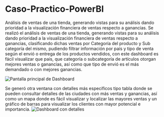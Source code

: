 # Caso-Practico-PowerBI
Análisis de ventas de una tienda, generando vistas para su análisis dando prioridad a la visualización financiera de ventas respecto a ganancias.
Se realizó el análisis de ventas de una tienda, generando vistas para su análisis dando prioridad a la visualización financiera de ventas respecto a ganancias, clasificando dichas ventas por Categoría del producto y Sub categoría del mismo, pudiendo filtrar información por país y tipo de venta según el envió o entrega de los productos vendidos, con este dashboard es fácil visualizar que pais, que categoría o subcategoría de artículos otorgan mejores ventas o ganancias, así como que tipo de envió es el más demandado o con mejores ganancias.

![Pantalla principal de Dashboard](https://github.com/user-attachments/assets/2ae359cd-81c7-4b72-a817-56fc4de6960d)

Se generó otra ventana con detalles más específicos tipo tabla donde se pueden consultar detalles de las ciudades con más ventas y ganancias, así como un mapa donde es fácil visualizar y localizar las mayores ventas y un gráfico de barras para visualizar los clientes con mayor potencial e importancia.
![Dashboard con detalles](https://github.com/user-attachments/assets/68fc87d0-70ba-4eca-ad61-53873b84112f)

